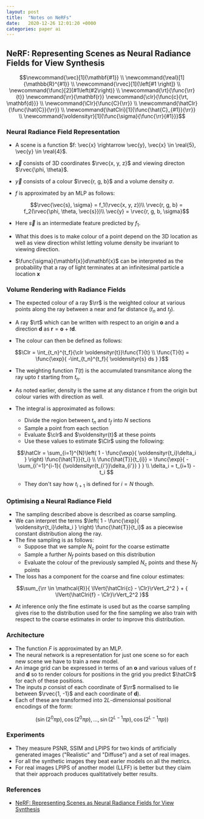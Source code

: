 ```yaml
---
layout: post
title:  "Notes on NeRFs"
date:   2020-12-26 12:01:20 +0000
categories: paper ai
---
```



## NeRF: Representing Scenes as Neural Radiance Fields for View Synthesis

$$\newcommand{\vec}[1]{\mathbf{#1}} \\
\newcommand{\real}[1]{\mathbb{R}^{#1}} \\
\newcommand{\rvec}[1]{\left[#1 \right]} \\
\newcommand{\func}[2]{#1\left(#2\right)} \\
\newcommand{\rt}{\func{\rr}{t}}
\newcommand{\rr}{\mathbf{r}}
\newcommand{\clr}{\func{c}{\rt, \mathbf{d}}} \\
\newcommand{\Clr}{\func{C}{\rr}} \\
\newcommand{\hatClr}{\func{\hat{C}}{\rr}} \\
\newcommand{\hatClri}[1]{\func{\hat{C}_{#1}}{\rr}} \\
\newcommand{\voldensityr}[1]{\func{\sigma}{\func{\rr}{#1}}}$$
### Neural Radiance Field Representation

- A scene is a function
$f: \vec{x} \rightarrow \vec{y}, \vec{x} \in \real{5}, \vec{y} \in \real{4}$.

- $\vec{x}$ consists of 3D coordinates $\rvec{x, y, z}$ 
and viewing directon $\rvec{\phi, \theta}$.

- $\vec{y}$ consists of a colour $\rvec{r, g, b}$ and a volume density $\sigma$.

- $f$ is approximated by an MLP as follows:

    $$\rvec{\vec{s}, \sigma} = f_1(\rvec{x, y, z})\\
    \rvec{r, g, b}  = f_2(\rvec{\phi, \theta, \vec{s}})\\
    \vec{y} = \rvec{r, g, b, \sigma}$$

- Here $\vec{s}$ is an intermediate feature predicted by $f_1$.

- What this does is to make colour of a point depend on the 3D location as well as view direction whilst letting volume density be invariant to viewing direction.

- $\func{\sigma}{\mathbf{x}}d\mathbf{x}$ can be interpreted as the probability that a ray of light terminates at an infinitesimal particle a location $\mathbf{x}$


### Volume Rendering with Radiance Fields

- The expected colour of a ray $\rr$ is the weighted colour at various points along the ray between a near and far distance ($t_n$ and $t_f$).

- A ray $\rt$ which can be written with respect to an origin $\mathbf{o}$ and a direction $\mathbf{d}$ as 
$\mathbf{r} = \mathbf{o} + t\mathbf{d}$.

- The colour can then be defined as follows:

$$\Clr = \int_{t_n}^{t_f}{\clr \voldensityr{t}}\func{T}{t} \\
\func{T}{t} = \func{\exp}{
        -\int_{t_n}^{t_f}{
        \voldensityr{s} ds
        }
    }$$

- The weighting function $T(t)$ is the accumulated transmitance along the ray upto $t$ starting from $t_n$.

- As noted earlier, density is the same at any distance $t$ from the origin but colour varies with direction as well.

- The integral is approximated as follows:
    - Divide the region between $t_n$ and $t_f$ into $N$ sections
    - Sample a point from each section
    - Evaluate $\clr$ and $\voldensityr{t}$ at these points
    - Use these values to estimate $\Clr$ using the following:

    $$\hatClr = \sum_{i=1}^{N}\left(
        1 - \func{\exp}{
            \voldensityr{t_i}\delta_i
    }
        \right)
    \func{\hat{T}}{t_i} \\
    \func{\hat{T}}{t_{i}} = \func{\exp}{
        -\sum_{i'=1}^{i-1}{
        {\voldensityr{t_{i'}}\delta_{i'}}
        }
    } \\
    \delta_i = t_{i+1} - t_i
    $$ 

    - They don't say how $t_{i+1}$ is defined for $i=N$ though.

### Optimising a Neural Radiance Field

- The sampling described above is described as coarse sampling.
- We can interpret the terms $\left(
        1 - \func{\exp}{
            \voldensityr{t_i}\delta_i
    }
        \right)
    \func{\hat{T}}{t_i}$ as a piecewise constant distribution along the ray.
- The fine sampling is as follows:
    - Suppose that we sample $N_c$ point for the coarse estimatte
    - Sample a further $N_f$ points based on this distribution
    - Evaluate the colour of the previously sampled $N_c$ points and these $N_f$ points
- The loss has a component for the coarse and fine colour estimates:

$$\sum_{\rr \in \mathcal{R}}{
    \lVert{\hatClri{c} - \Clr}\rVert_2^2
} + {
    \lVert{\hatClri{f} - \Clr}\rVert_2^2
}$$

- At inference only the fine estimate is used but as the coarse sampling gives rise to the distribution used for the fine sampling we also train with respect to the coarse estimates in order to improve this distribution. 

### Architecture
- The function $F$ is approximated by an MLP.
- The neural network is a representation for just one scene so for each new scene we have to train a new model.
- An image grid can be expressed in terms of an $\mathbf{o}$ and various values of $t$ and $\mathbf{d}$ so to render colours for positions in the grid you predict $\hatClr$ for each of these positions. 
- The inputs $p$ consist of each coordinate of $\rr$ normalised to lie between $\rvec{1, -1}$ and each coordinate of $\mathbf{d}$).
- Each of these are transformed into $2L$-dimensionsal positional encodings of the form:

$$\left(
    \sin(2^0\pi p), \cos(2^0\pi p),
    \ldots,
    \sin(2^{L-1}\pi p), \cos(2^{L-1}\pi p)
 \right)$$

### Experiments

- They measure PSNR, SSIM and LPIPS for two kinds of artificially generated images ("Realistic" and "Diffuse") and a set of real images.
- For all the synthetic images they beat earler models on all the metrics.
- For real images LPIPS of another model (LLFF) is better but they claim that their approach produces qualtitatively better results.  

### References
- [NeRF: Representing Scenes as Neural Radiance Fields for View Synthesis](https://arxiv.org/abs/2003.08934)
